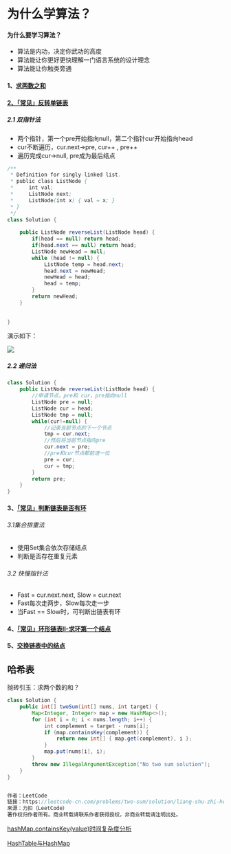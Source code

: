 # 为什么学算法？

#### 为什么要学习算法？

- 算法是内功，决定你武功的高度
- 算法能让你更好更快理解一门语言系统的设计理念
- 算法能让你触类旁通

#### 1、[求两数之和](https://leetcode-cn.com/problems/two-sum/submissions/)

#### [2、「常见」反转单链表](https://leetcode-cn.com/problems/reverse-linked-list/)

##### 2.1 双指针法

- 两个指针，第一个pre开始指向null，第二个指针cur开始指向head
- cur不断遍历，cur.next->pre, cur++ , pre++
- 遍历完成cur->null, pre成为最后结点

```Java
/**
 * Definition for singly-linked list.
 * public class ListNode {
 *     int val;
 *     ListNode next;
 *     ListNode(int x) { val = x; }
 * }
 */
class Solution {
  
    public ListNode reverseList(ListNode head) {
        if(head == null) return head;
        if(head.next == null) return head;
        ListNode newHead = null;
        while (head != null) {
            ListNode temp = head.next;
            head.next = newHead;
            newHead = head;
            head = temp;
        }
        return newHead;
    }
  
  
}
```



演示如下：

![](https://pic.leetcode-cn.com/7d8712af4fbb870537607b1dd95d66c248eb178db4319919c32d9304ee85b602-%E8%BF%AD%E4%BB%A3.gif)


##### 2.2 递归法

```Java
class Solution {
	public ListNode reverseList(ListNode head) {
		//申请节点，pre和 cur，pre指向null
		ListNode pre = null;
		ListNode cur = head;
		ListNode tmp = null;
		while(cur!=null) {
			//记录当前节点的下一个节点
			tmp = cur.next;
			//然后将当前节点指向pre
			cur.next = pre;
			//pre和cur节点都前进一位
			pre = cur;
			cur = tmp;
		}
		return pre;
	}
}
```



#### 3、[「常见」判断链表是否有环](https://leetcode-cn.com/problems/linked-list-cycle/)

###### 3.1集合排重法

- 使用Set集合依次存储结点
- 判断是否存在重复元素

###### 3.2 快慢指针法

- Fast = cur.next.next, Slow = cur.next
- Fast每次走两步，Slow每次走一步
- 当Fast == Slow时，可判断出链表有环

#### 4、[「常见」环形链表II-求环第一个结点](https://leetcode-cn.com/problems/linked-list-cycle-ii/)



#### 5、[交换链表中的结点](https://leetcode-cn.com/problems/swap-nodes-in-pairs/)

#### 

## 哈希表

抛砖引玉：求两个数的和？

```Java
class Solution {
    public int[] twoSum(int[] nums, int target) {
        Map<Integer, Integer> map = new HashMap<>();
        for (int i = 0; i < nums.length; i++) {
            int complement = target - nums[i];
            if (map.containsKey(complement)) {
                return new int[] { map.get(complement), i };
            }
            map.put(nums[i], i);
        }
        throw new IllegalArgumentException("No two sum solution");
    }
}


作者：LeetCode
链接：https://leetcode-cn.com/problems/two-sum/solution/liang-shu-zhi-he-by-leetcode-2/
来源：力扣（LeetCode）
著作权归作者所有。商业转载请联系作者获得授权，非商业转载请注明出处。
```



[hashMap.containsKey(value)时间复杂度分析](https://blog.csdn.net/qingtian_1993/article/details/80763381)

[HashTable与HashMap](https://www.cnblogs.com/xinzhao/p/5644175.html)